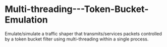 # Multi-threading---Token-Bucket-Emulation

Emulate/simulate a traffic shaper that transmits/services packets controlled by a token bucket filter using multi-threading within a single process.

